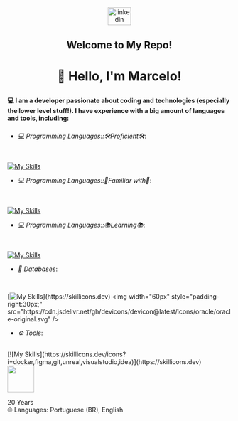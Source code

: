  <link rel="stylesheet" type='text/css' href="https://cdn.jsdelivr.net/gh/devicons/devicon@latest/devicon.min.css" />

<div align="center">
  <a href="https://www.linkedin.com/in/marcelosdalcin/" target="_blank" rel="noreferrer">
    <img src="https://raw.githubusercontent.com/maurodesouza/profile-readme-generator/master/src/assets/icons/social/linkedin/default.svg" width="52" height="40" alt="linkedin logo" />
  </a>
</div>

###

<h3 align="center" style="font-size:160%;">Welcome to My Repo!</h3>

<h3 align="center" style="font-size:200%;">👋 Hello, I'm Marcelo!</h3>

<h4>💻 I am a developer passionate about coding and technologies (especially the lower level stuff!). I have experience with a big amount of languages and tools, including:</h4>

###
- *💻 Programming Languages::🛠️Proficient🛠️*:
<br>

[![My Skills](https://skillicons.dev/icons?i=cpp,java)](https://skillicons.dev)

- *💻 Programming Languages::🌱Familiar with🌱*:
<br>

[![My Skills](https://skillicons.dev/icons?i=cs,css,html,js,php,py)](https://skillicons.dev)

- *💻 Programming Languages::📚Learning📚*:
<br>

[![My Skills](https://skillicons.dev/icons?i=c,rust,go)](https://skillicons.dev)

- *💾 Databases*:
<br>

[![My Skills](https://skillicons.dev/icons?i=mysql,)](https://skillicons.dev) <img width="60px" style="padding-right:30px;" src="https://cdn.jsdelivr.net/gh/devicons/devicon@latest/icons/oracle/oracle-original.svg" />

- *⚙️ Tools*:
<br>
[![My Skills](https://skillicons.dev/icons?i=docker,figma,git,unreal,visualstudio,idea)](https://skillicons.dev) <img width="60px" style="padding-right:30px;" src="https://cdn.jsdelivr.net/gh/devicons/devicon@latest/icons/opengl/opengl-original.svg" />

<p align="left">20 Years<br>🌐 Languages: Portuguese (BR), English</p>

###

